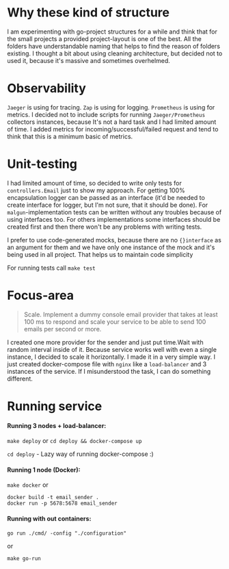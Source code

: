 # Why these kind of structure

I am experimenting with go-project structures for a while and think that for the small projects a provided project-layout 
is one of the best. 
All the folders have understandable naming that helps to find the reason of folders existing. I thought a bit 
about using cleaning architecture, but decided not to used it, because it's massive and sometimes overhelmed.

# Observability

`Jaeger` is using for tracing. `Zap` is using for logging. `Prometheus` is using for metrics. I decided not to include scripts
for running `Jaeger/Prometheus` collectors instances, because It's not a hard task and I had limited amount of time.
I added metrics for incoming/successful/failed request and tend to think that this is a minimum basic of metrics. 

# Unit-testing

I had limited amount of time, so decided to write only tests for `controllers.Email` just to show my approach. 
For getting 100% encapsulation logger can be passed as an interface 
(it'd be needed to create interface for logger, but I'm not sure, that it should be done). For `malgun`-implementation
tests can be written without any troubles because of using interfaces too. For others implementations some interfaces 
should be created first and then there won't be any problems with writing tests.

I prefer to use code-generated mocks, because there are no `{}interface` as an argument for them and we have only one
instance of the mock and it's being used in all project. That helps us to maintain code simplicity

For running tests call `make test`

# Focus-area
> Scale. Implement a dummy console email provider that takes at least 100 ms to respond
> and scale your service to be able to send 100 emails per second or more.

I created one more provider for the sender and just put time.Wait with random interval inside of it.
Because service works well with even a single instance, I decided to scale it horizontally. I made it in a very simple way.
I just created docker-compose file with `nginx` like a `load-balancer` and 3 instances of the service. If I misunderstood the task, I can do something different.


# Running service

#### Running 3 nodes + load-balancer:

`make deploy` or
`cd deploy && docker-compose up`

`cd deploy` - Lazy way of running docker-compose :)


#### Running 1 node (Docker):
`make docker` or
```
docker build -t email_sender .
docker run -p 5678:5678 email_sender
```

#### Running with out containers:

`go run ./cmd/ -config "./configuration"`

or

`make go-run`